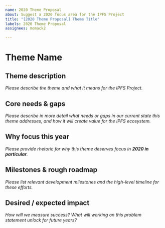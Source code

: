 ```yaml
---
name: 2020 Theme Proposal
about: Suggest a 2020 focus area for the IPFS Project
title: "[2020 Theme Proposal] Theme Title"
labels: 2020 Theme Proposal
assignees: momack2

---
```

# Theme Name
## Theme description
_Please describe the theme and what it means for the IPFS Project._

## Core needs & gaps
_Please describe in more detail what needs or gaps in our current state this theme addresses, and how it will create value for the IPFS ecosystem._

## Why focus this year
_Please provide rhetoric for why this theme deserves focus in **2020 in particular**._

## Milestones & rough roadmap
_Please list relevant development milestones and the high-level timeline for these efforts._

## Desired / expected impact
_How will we measure success? What will working on this problem statement unlock for future years?_
